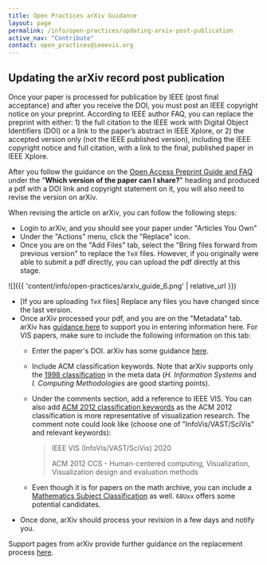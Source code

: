 ```yaml
---
title: Open Practices arXiv Guidance
layout: page
permalink: /info/open-practices/updating-arxiv-post-publication
active_nav: "Contribute"
contact: open_practices@ieeevis.org
---
```


## Updating the arXiv record post publication

Once your paper is processed for publication by IEEE (post final acceptance) and after you receive the DOI, you must post an IEEE copyright notice on your preprint. According to IEEE author FAQ, you can replace the preprint with either: 1) the full citation to the IEEE work with Digital Object Identifiers (DOI) or a link to the paper’s abstract in IEEE Xplore, or 2) the accepted version only (not the IEEE published version), including the IEEE copyright notice and full citation, with a link to the final, published paper in IEEE Xplore.

After you follow the guidance on the [Open Access Preprint Guide and FAQ](open-practices-faq#which-version-of-the-paper-can-i-share) under the "**Which version of the paper can I share?**" heading and produced a pdf with a DOI link and copyright statement on it, you will also need to revise the version on arXiv.

When revising the article on arXiv, you can follow the following steps:

* Login to arXiv, and you should see your paper under "Articles You Own"
* Under the "Actions" menu, click the "Replace" icon.
* Once you are on the "Add Files" tab, select the "Bring files forward from previous version" to replace the `TeX` files. However, if you originally were able to submit a pdf directly, you can upload the pdf directly at this stage.

![]({{ 'content/info/open-practices/arxiv_guide_6.png' | relative_url }})

* [If you are uploading `TeX` files] Replace any files you have changed since the last version.
* Once arXiv processed your pdf, and you are on the "Metadata" tab. arXiv has [guidance here](https://info.arxiv.org/help/prep) to support you in entering information here. For VIS papers, make sure to include the following information on this tab:
	* Enter the paper's DOI. arXiv has some guidance [here](https://info.arxiv.org/help/jref).
	* Include ACM classification keywords. Note that arXiv supports only the [1998 classification](https://www.acm.org/publications/computing-classification-system/1998) in the meta data (*H. Information Systems* and *I. Computing Methodologies* are good starting points).
	* Under the comments section, add a reference to IEEE VIS. You can also add [ACM 2012 classification keywords](https://www.acm.org/publications/class-2012) as the ACM 2012 classification is more representative of visualization research. The comment note could look like (choose one of "InfoVis/VAST/SciVis" and relevant keywords): 
	
		>IEEE VIS (InfoVis/VAST/SciVis) 2020
		>
		>ACM 2012 CCS - Human-centered computing, Visualization, Visualization design and evaluation methods
	* Even though it is for papers on the math archive, you can include a [Mathematics Subject Classification](http://www.ams.org/msc/) as well. `68Uxx` offers some potential candidates.
* Once done, arXiv should process your revision in a few days and notify you.

Support pages from arXiv provide further guidance on the replacement process [here](https://info.arxiv.org/help/replace).
